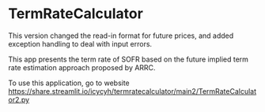 # TermRateCalculator

This version changed the read-in format for future prices, and added exception handling to deal with input errors.

This app presents the term rate of SOFR based on the future implied term rate estimation approach proposed by ARRC.

To use this application, go to website https://share.streamlit.io/icycyh/termratecalculator/main2/TermRateCalculator2.py
